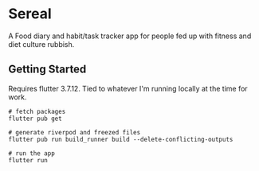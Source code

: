 # Sereal

A Food diary and habit/task tracker app for people fed up with fitness and diet culture rubbish.

## Getting Started

Requires flutter 3.7.12. Tied to whatever I'm running locally at the time for work.

```
# fetch packages
flutter pub get

# generate riverpod and freezed files
flutter pub run build_runner build --delete-conflicting-outputs

# run the app
flutter run
```